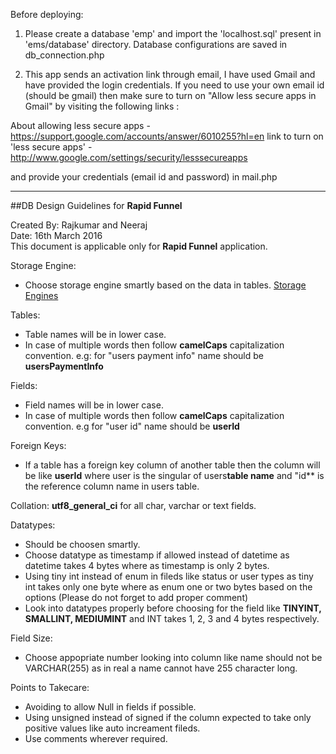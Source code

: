 Before deploying:

1. Please create a database 'emp' and import the 'localhost.sql' present in 'ems/database' directory.
Database configurations are saved in db_connection.php

2. This app sends an activation link through email, I have used Gmail and have provided the login credentials.
If you need to use your own email id (should be gmail) then  make sure to turn on "Allow less secure apps in Gmail" by visiting the following links :

About allowing less secure apps - https://support.google.com/accounts/answer/6010255?hl=en
link to turn on 'less secure apps' - http://www.google.com/settings/security/lesssecureapps

and provide your credentials (email id and password) in mail.php


------------------------------

##DB Design Guidelines for **Rapid Funnel**

Created By: Rajkumar and Neeraj  
Date:       16th March 2016  
This document is applicable only for **Rapid Funnel** application.


Storage Engine:
- Choose storage engine smartly based on the data in tables.
[Storage Engines](https://dev.mysql.com/doc/refman/5.0/en/storage-engines.html)


Tables:
- Table names will be in lower case.
- In case of multiple words then follow **camelCaps** capitalization convention. 
e.g:  for "users payment info" name should be **usersPaymentInfo**

Fields:
- Field names will be in lower case. 
- In case of multiple words then follow **camelCaps** capitalization convention. 
e.g for "user id" name should be **userId**

Foreign Keys:
- If  a table has a foreign key column of another table then the column will be like
**userId**
where user is the singular of users**table name** and "id** is the reference column name in users table.

Collation:
**utf8_general_ci** for all char, varchar or text fields.

Datatypes:
- Should be choosen smartly.
- Choose datatype as timestamp if allowed instead of datetime as datetime takes 4 bytes where as timestamp is only 2 bytes.
- Using tiny int instead of enum in fileds like status or user types as tiny int takes only one byte where as enum one or two bytes based on the options (Please do not forget to add proper comment)
-  Look into datatypes properly before choosing for the field like **TINYINT, SMALLINT, MEDIUMINT** and INT takes 1, 2, 3 and 4 bytes respectively.

Field Size:
- Choose appopriate number looking into column like name should not be VARCHAR(255) as in real a name cannot have 255 character long.

Points to Takecare:
- Avoiding to allow Null in fields if possible.
- Using unsigned instead of signed if the column expected to take only positive values like auto increament fileds.
- Use comments wherever required.

